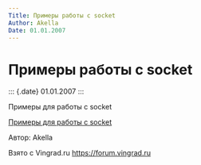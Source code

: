 ```yaml
---
Title: Примеры работы с socket
Author: Akella
Date: 01.01.2007
---
```



Примеры работы с socket
=======================

::: {.date}
01.01.2007
:::

Примеры для работы с socket

[Примеры для работы с socket](socketclient.zip)

Автор: Akella

Взято с Vingrad.ru <https://forum.vingrad.ru>
